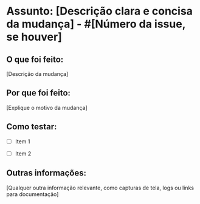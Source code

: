# Assunto: [Descrição clara e concisa da mudança] - #[Número da issue, se houver]

## O que foi feito:
[Descrição da mudança]


## Por que foi feito:
[Explique o motivo da mudança]


## Como testar:
- [ ] Item 1
- [ ] Item 2
      

## Outras informações:
[Qualquer outra informação relevante, como capturas de tela, logs ou links para documentação]
